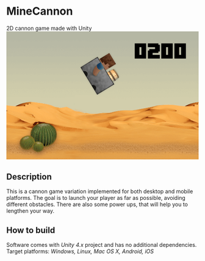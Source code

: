 # MineCannon
2D cannon game made with Unity
![MineCannon screenshot](screenshot.png)

## Description
This is a cannon game variation implemented for both desktop and mobile platforms. The goal is to launch your player as far as possible, avoiding different obstacles. There are also some power ups, that will help you to lengthen your way.

## How to build
Software comes with *Unity 4.x* project and has no additional dependencies.  
Target platforms: *Windows, Linux, Mac OS X, Android, iOS*
